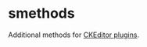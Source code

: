 # smethods

Additional methods for [CKEditor plugins](https://github.com/search?q=topic%3Ackeditor-plugin+org%3ASestolab).